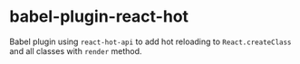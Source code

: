 # babel-plugin-react-hot
Babel plugin using `react-hot-api` to add hot reloading to `React.createClass` and all classes with `render` method.
